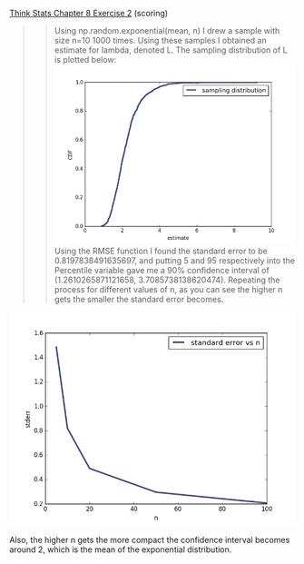 [Think Stats Chapter 8 Exercise 2](http://greenteapress.com/thinkstats2/html/thinkstats2009.html#toc77) (scoring)

>> Using np.random.exponential(mean, n) I drew a sample with size n=10 1000 times. Using these samples I obtained an estimate for lambda, denoted L. The sampling distribution of L is plotted below:
![sampling distribution](https://raw.githubusercontent.com/ekruskal/dsp/master/figure_4.png)
Using the RMSE function I found the standard error to be 0.8197838491635697, and putting 5 and 95 respectively into the Percentile variable gave me a 90% confidence interval of (1.2610265871121658, 3.7085738138620474). Repeating the process for different values of n, as you can see the higher n gets the smaller the standard error becomes.

![standerr vs n](https://raw.githubusercontent.com/ekruskal/dsp/master/figure_5.png)

Also, the higher n gets the more compact the confidence interval becomes around 2, which is the mean of the exponential distribution.
